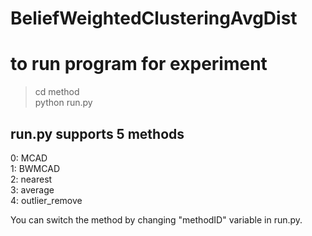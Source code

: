 ﻿# BeliefWeightedClusteringAvgDist

# to run program for experiment  
> cd method  
> python run.py  
  
## run.py supports 5 methods  
0: MCAD  
1: BWMCAD  
2: nearest  
3: average  
4: outlier_remove  
  
You can switch the method by changing "methodID" variable in run.py.  
